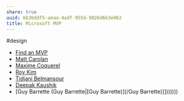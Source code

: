 ```yaml
---
share: true
uuid: 6b3bddf5-aeaa-4adf-955d-9826d6b3e062
title: Microsoft MVP
---
```

#design
*   [Find an MVP](https://mvp.microsoft.com/en-us/MvpSearch?ex=Microsoft+Azure&lo=Canada&kw=kubernetes&sc=e)
*   [Matt Carolan](https://mvp.microsoft.com/en-us/PublicProfile/5002352?fullName=Matt%20Carolan)
*   [Maxime Coquerel](https://mvp.microsoft.com/en-us/PublicProfile/5002627?fullName=Maxime%20Coquerel)
*   [Roy Kim](https://mvp.microsoft.com/en-us/PublicProfile/5002669?fullName=Roy%20Kim)
*   [Tidjani Belmansour](https://mvp.microsoft.com/en-us/PublicProfile/5003457?fullName=Tidjani%20Belmansour)
*   [Deepak Kaushik](https://mvp.microsoft.com/en-us/PublicProfile/5002877?fullName=Deepak%20Kaushik)
*   [Guy Barrette (Guy Barrette|[Guy Barrette)](/Guy Barrette)]]))))))
